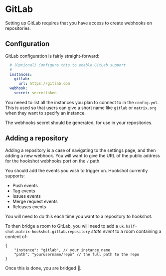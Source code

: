 # GitLab

Setting up GitLab requires that you have access to create webhooks on repositories.

## Configuration

GitLab configuration is fairly straight-forward:

```yaml
  # (Optional) Configure this to enable GitLab support
  #
  instances:
    gitlab:
      url: https://gitlab.com
  webhook:
    secret: secrettoken
```

You neeed to list all the instances you plan to connect to in the `config.yml`. This is
used so that users can give a short name like `gitlab` or `matrix.org` when they want
to specify an instance.

The webhooks secret should be generated, for use in your repositories.

## Adding a repository

Adding a repository is a case of navigating to the settings page, and then adding a new webhook.
You will want to give the URL of the public address for the hookshot webhooks port on the `/` path.

You should add the events you wish to trigger on. Hookshot currently supports:

- Push events
- Tag events
- Issues events
- Merge request events
- Releases events

You will need to do this each time you want to a repository to hookshot. 

To then bridge a room to GitLab, you will need to add a `uk.half-shot.matrix-hookshot.gitlab.repository`
 *state event* to a room containing a content of:

```json5
{
    "instance": "gitlab", // your instance name
    "path": "yourusername/repo" // the full path to the repo
}
```

Once this is done, you are bridged 🥳.
